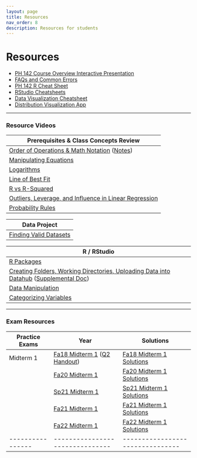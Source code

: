 ```yaml
---
layout: page
title: Resources
nav_order: 8
description: Resources for students
---
```

# Resources

- [PH 142 Course Overview Interactive Presentation](https://prezi.com/p/xpqdo6z9nbhw/learning-from-data/)
- [FAQs and Common Errors](https://ph142-ucb.github.io/sp25/src/resources/faq/)
- [PH 142 R Cheat Sheet](https://docs.google.com/document/d/1-8JVuQFyGzz_xf8oocbQYn7tGfP0ec14HXd2cbuDRaE/edit?usp=sharing) 
- [RStudio Cheatsheets](https://www.rstudio.com/resources/cheatsheets/)
- [Data Visualization Cheatsheet](https://rstudio.github.io/cheatsheets/html/data-visualization.html)
- [Distribution Visualization App](https://geneho.shinyapps.io/oomphstat-v2/_w_ff2f84d7/_w_c7a34e2e/)

<hr>

### Resource Videos

| Prerequisites & Class Concepts Review                                                                                                                               | 
|-------------------------------------------------------------------------------------------------------------------------------------------------------------------|
| [Order of Operations & Math Notation](https://www.youtube.com/watch?v=q169gG-f8NU) ([Notes](https://ph142-ucb.github.io/sp25/src/resources/review_math_nolan.pdf)) |
| [Manipulating Equations](https://www.youtube.com/watch?v=6zenzwW2iv8)                                                                                             |
| [Logarithms](https://www.youtube.com/watch?v=3Ygq9CqaNlA)                                                                                                         |
| [Line of Best Fit](https://www.youtube.com/watch?v=fQJCbrno2CQ)                                                                                                   |
| [R vs R-Squared](https://www.youtube.com/watch?v=WSFMBgEi3iw)                                                                                                     |
| [Outliers, Leverage, and Influence in Linear Regression](https://www.youtube.com/watch?v=_rHvQfwCQlg)                                                             |
| [Probability Rules](https://www.youtube.com/watch?v=phYMnGGT0Ro)                                                                                                  |

| Data Project                                      |
|---------------------------------------------------|
| [Finding Valid Datasets](https://www.youtube.com/watch?v=-W8aECcQ2dg)


| R / RStudio                                                                                                                                                                                                                     |
|---------------------------------------------------------------------------------------------------------------------------------------------------------------------------------------------------------------------------------|
| [R Packages](https://www.youtube.com/watch?v=FcnbaSm_vug)                                                                                                                                                                       |
| [Creating Folders, Working Directories, Uploading Data into Datahub](https://www.youtube.com/watch?v=iwRA5lI3XIM) ([Supplemental Doc](https://docs.google.com/document/d/1a00RtBiiaXoBKSk_2oStR6o7lmRe52PN6X6Mmr9vWrs/edit))    |
| [Data Manipulation](https://www.youtube.com/watch?v=96A0TuJ43hk)                                                                                                                                                                |
| [Categorizing Variables](https://youtu.be/wyJu6lX-2Vc)                                                                                                                                                                         |

<hr>

### Exam Resources

| Practice Exams | Year                          | Solutions                      |
|----------------|-------------------------------|--------------------------------|
| Midterm 1      | [Fa18 Midterm 1](https://ph142-ucb.github.io/sp25/src/resources/fa18-mt1.pdf) ([Q2 Handout](https://ph142-ucb.github.io/sp25/src/resources/fa18-mt1-supp.pdf)) | [Fa18 Midterm 1 Solutions](https://ph142-ucb.github.io/sp25/src/resources/fa18-mt1-sol.pdf) |
|                | [Fa20 Midterm 1](https://ph142-ucb.github.io/sp25/src/resources/fa20-mt1.pdf) | [Fa20 Midterm 1 Solutions](https://ph142-ucb.github.io/sp25/src/resources/fa20-mt1-sol.pdf) |
|                | [Sp21 Midterm 1](https://ph142-ucb.github.io/sp25/src/resources/sp21-mt1.pdf) | [Sp21 Midterm 1 Solutions](https://ph142-ucb.github.io/sp25/src/resources/sp21-mt1-sol.pdf) |
|                | [Fa21 Midterm 1](https://ph142-ucb.github.io/sp25/src/resources/fa21-mt1.pdf) | [Fa21 Midterm 1 Solutions](https://ph142-ucb.github.io/sp25/src/resources/fa21-mt1-sol.pdf) |
|                | [Fa22 Midterm 1](https://ph142-ucb.github.io/sp25/src/resources/Midterm1_Fa2022_V2.pdf) | [Fa22 Midterm 1 Solutions](https://ph142-ucb.github.io/sp25/src/resources/Midterm1_Fa2022_V2-sol.pdf) |
|----------------|-------------------------------|--------------------------------|

<!--
| Midterm 2      | [Fa18 Midterm 2](https://ph142-ucb.github.io/sp25/src/resources/mt2/mt2_fa18.pdf) | [Fa18 Midterm 2 Solutions](https://ph142-ucb.github.io/sp25/src/resources/mt2/mt2_fa18_SOLUTIONS.pdf) |
|                | [Fa20 Midterm 2](https://ph142-ucb.github.io/sp25/src/resources/mt2/mt2_fa20.pdf) | [Fa20 Midterm 2 Solutions](https://ph142-ucb.github.io/sp25/src/resources/mt2/mt2_fa20_SOLUTIONS.pdf) |
|                | [Sp21 Midterm 2 Gradescope](https://ph142-ucb.github.io/sp25/src/resources/mt2/mt2_sp21_gradescope.pdf) | [Sp21 Midterm 2 Gradescope Solutions](https://ph142-ucb.github.io/sp25/src/resources/mt2/mt2_sp21_gradescope_SOLUTIONS.pdf) |
|                | [Sp21 Midterm 2 Takehome](https://ph142-ucb.github.io/sp25/src/resources/mt2/mt2_sp21_takehome.pdf) | [Sp21 Midterm 2 Takehome Solutions](https://ph142-ucb.github.io/sp25/src/resources/mt2/mt2_sp21_takehome_SOLUTIONS.pdf) |
|                | [Fa21 Midterm 2](https://ph142-ucb.github.io/sp25/src/resources/mt2/mt2_fa21.pdf) | [Fa21 Midterm 2 Solutions](https://ph142-ucb.github.io/sp25/src/resources/mt2/mt2_fa21_SOLUTIONS.pdf) |
|                | [Fa22 Midterm 2](https://ph142-ucb.github.io/sp25/src/resources/mt2/mt2_fa22.pdf) | [Fa22 Midterm 2 Solutions](https://ph142-ucb.github.io/sp25/src/resources/mt2/mt2_fa22_SOLUTIONS.pdf) |
|----------------|-------------------------------|--------------------------------|
| Final          | [Fa19 Final](https://ph142-ucb.github.io/sp25/src/resources/final/final_fa19.pdf) | [Fa19 Final Solutions](https://ph142-ucb.github.io/sp25/src/resources/final/final_fa19_SOLUTIONS.pdf) |
|                | [Fa20 Final](https://ph142-ucb.github.io/sp25/src/resources/final/final_fa20.pdf) | [Fa20 Final Solutions](https://ph142-ucb.github.io/sp25/src/resources/final/final_fa20_SOLUTIONS.pdf) |
|                | [Sp21 Final Takehome](https://ph142-ucb.github.io/sp25/src/resources/final/final_sp21_takehome.pdf) | [Sp21 Final Takehome Solutions](https://ph142-ucb.github.io/sp25/src/resources/final/final_sp21_takehome_SOLUTIONS.pdf) |
|                | [Sp21 Final Gradescope](https://ph142-ucb.github.io/sp25/src/resources/final/final_sp21_timed.pdf) | [Sp21 Final Gradescope Solutions](https://ph142-ucb.github.io/sp25/src/resources/final/final_sp21_timed_SOLUTIONS.pdf) |  
|                | [Fa21 Final](https://ph142-ucb.github.io/sp25/src/resources/final/final_fa21.pdf) | [Fa21 Final Solutions](https://ph142-ucb.github.io/sp25/src/resources/final/final_fa21_SOLUTIONS.pdf) |
|                | [Fa23 Final](https://ph142-ucb.github.io/sp25/src/resources/final/Final_Fa2023.pdf) | [Fa23 Final Solutions](https://ph142-ucb.github.io/sp25/src/resources/final/Final_Fa2023_solutions.pdf) |
-->
